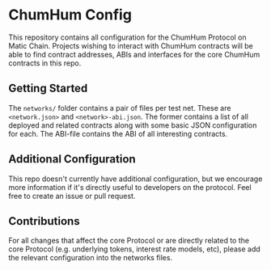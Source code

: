 
# ChumHum Config

This repository contains all configuration for the ChumHum Protocol on Matic Chain. Projects wishing to interact with ChumHum contracts will be able to find contract addresses, ABIs and interfaces for the core ChumHum contracts in this repo.

## Getting Started

The `networks/` folder contains a pair of files per test net. These are `<network.json>` and `<network>-abi.json`. The former contains a list of all deployed and related contracts along with some basic JSON configuration for each. The ABI-file contains the ABI of all interesting contracts.

## Additional Configuration

This repo doesn't currently have additional configuration, but we encourage more information if it's directly useful to developers on the protocol. Feel free to create an issue or pull request.

## Contributions

For all changes that affect the core Protocol or are directly related to the core Protocol (e.g. underlying tokens, interest rate models, etc), please add the relevant configuration into the networks files.

